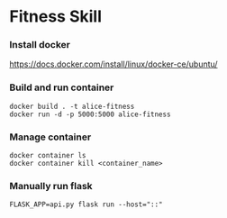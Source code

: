# Fitness Skill 

### Install docker
https://docs.docker.com/install/linux/docker-ce/ubuntu/

### Build and run container
```
docker build . -t alice-fitness
docker run -d -p 5000:5000 alice-fitness
```

### Manage container
```
docker container ls
docker container kill <container_name>

```

### Manually run flask
```
FLASK_APP=api.py flask run --host="::"
```
